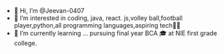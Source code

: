 - 👋 Hi, I’m @Jeevan-0407
- 👀 I’m interested in coding, java, react. js,volley ball,football player,python,all programming languages,aspiring tech👨‍💻
- 🌱 I’m currently learning ... pursuing final year BCA 🎓 at NIE first grade college. 

